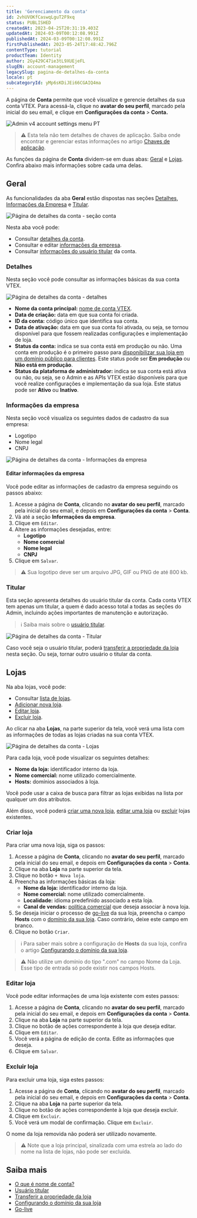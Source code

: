 ```yaml
---
title: 'Gerenciamento da conta'
id: 2vhUVOKfCaswqLguT2F9xq
status: PUBLISHED
createdAt: 2023-04-25T20:31:19.403Z
updatedAt: 2024-03-09T00:12:08.991Z
publishedAt: 2024-03-09T00:12:08.991Z
firstPublishedAt: 2023-05-24T17:48:42.796Z
contentType: tutorial
productTeam: Identity
author: 2Gy429C47ie3tL9XUEjeFL
slugEN: account-management
legacySlug: pagina-de-detalhes-da-conta
locale: pt
subcategoryId: yMp6sKDiJEi66CGAIQ4ma
---
```


A página de **Conta** permite que você visualize e gerencie detalhes da sua conta VTEX. Para acessá-la, clique no **avatar do seu perfil**, marcado pela inicial do seu email, e clique em **Configurações da conta** > **Conta.**

![Admin v4 account settings menu PT](https://raw.githubusercontent.com/vtexdocs/help-center-content/refs/heads/main/docs/pt/tutorials/gerenciamento-da-conta/contas/gerenciamento-da-conta_1.jpg)

> ⚠️ Esta tela não tem detalhes de chaves de aplicação. Saiba onde encontrar e gerenciar estas informações no artigo [Chaves de aplicação](/pt/tutorial/chaves-de-aplicacao--2iffYzlvvz4BDMr6WGUtet).

As funções da página de **Conta** dividem-se em duas abas: [Geral](#geral) e [Lojas](#lojas). Confira abaixo mais informações sobre cada uma delas.

## Geral

As funcionalidades da aba **Geral** estão dispostas nas seções [Detalhes](#detalhes), [Informações da Empresa](#informacoes-da-empresa) e [Titular](#titular).

![Página de detalhes da conta - seção conta](https://raw.githubusercontent.com/vtexdocs/help-center-content/refs/heads/main/docs/pt/tutorials/gerenciamento-da-conta/contas/gerenciamento-da-conta_2.png)

Nesta aba você pode:

- Consultar [detalhes da conta](#detalhes).
- Consultar e editar [informações da empresa](#informacoes-da-empresa).
- Consultar [informações do usuário titular](#titular) da conta.

### Detalhes

Nesta seção você pode consultar as informações básicas da sua conta VTEX.

![Página de detalhes da conta - detalhes](https://raw.githubusercontent.com/vtexdocs/help-center-content/refs/heads/main/docs/pt/tutorials/gerenciamento-da-conta/contas/gerenciamento-da-conta_3.png)

- **Nome da conta principal:** [nome de conta VTEX](/pt/tutorial/what-is-an-account-name--i0mIGLcg3QyEy8OCicEoC).
- **Data de criação:** data em que sua conta foi criada.
- **ID da conta:** código único que identifica sua conta.
- **Data de ativação:** data em que sua conta foi ativada, ou seja, se tornou disponível para que fossem realizadas configurações e implementação de loja.
- **Status da conta:** indica se sua conta está em produção ou não. Uma conta em produção é o primeiro passo para [disponibilizar sua loja em um domínio público para clientes](/pt/tracks/realizando-o-go-live-da-sua-loja--4Ns5FxIiksmjsdX2yOTduM). Este status pode ser **Em produção** ou **Não está em produção**.
- **Status da plataforma de administrador:** indica se sua conta está ativa ou não, ou seja, se o Admin e as APIs VTEX estão disponíveis para que você realize configurações e implementação da sua loja. Este status pode ser **Ativo** ou **Inativo**.

### Informações da empresa

Nesta seção você visualiza os seguintes dados de cadastro da sua empresa:

- Logotipo
- Nome legal
- CNPJ

![Página de detalhes da conta - Informações da empresa](https://raw.githubusercontent.com/vtexdocs/help-center-content/refs/heads/main/docs/pt/tutorials/gerenciamento-da-conta/contas/gerenciamento-da-conta_4.png)

#### Editar informações da empresa

Você pode editar as informações de cadastro da empresa seguindo os passos abaixo:

1. Acesse a página de **Conta**, clicando no **avatar do seu perfil**, marcado pela inicial do seu email, e depois em **Configurações da conta** > **Conta**.
2. Vá até a seção **Informações da empresa**.
3. Clique em `Editar`.
4. Altere as informações desejadas, entre:
    - **Logotipo**
    - **Nome comercial**
    - **Nome legal**
    - **CNPJ**
5. Clique em `Salvar`.

> ⚠️ Sua logotipo deve ser um arquivo JPG, GIF ou PNG de até 800 kb.

### Titular

Esta seção apresenta detalhes do usuário titular da conta. Cada conta VTEX tem apenas um titular, a quem é dado acesso total a todas as seções do Admin, incluindo ações importantes de manutenção e autorização.

> ℹ️ Saiba mais sobre o [usuário titular](/pt/tutorial/o-que-e-o-usuario-titular--3oPr7YuIkEYqUGmEqIMSEy).

![Página de detalhes da conta - Titular](https://raw.githubusercontent.com/vtexdocs/help-center-content/refs/heads/main/docs/pt/tutorials/gerenciamento-da-conta/contas/gerenciamento-da-conta_5.png)

Caso você seja o usuário titular, poderá [transferir a propriedade da loja](/pt/tutorial/transferencia-de-propriedade-da-loja) nesta seção. Ou seja, tornar outro usuário o titular da conta.

## Lojas

Na aba lojas, você pode:

- Consultar [lista de lojas](#lojas).
- [Adicionar nova loja](#criar-loja).
- [Editar loja](#editar-loja).
- [Excluir loja](#excluir-loja).

Ao clicar na aba **Lojas**, na parte superior da tela, você verá uma lista com as informações de todas as lojas criadas na sua conta VTEX. 

![Página de detalhes da conta - Lojas](https://raw.githubusercontent.com/vtexdocs/help-center-content/refs/heads/main/docs/pt/tutorials/gerenciamento-da-conta/contas/gerenciamento-da-conta_6.png)

Para cada loja, você pode visualizar os seguintes detalhes:

- **Nome da loja:** identificador interno da loja.
- **Nome comercial:** nome utilizado comercialmente.
- **Hosts:** domínios associados à loja.

Você pode usar a caixa de busca para filtrar as lojas exibidas na lista por qualquer um dos atributos.

Além disso, você poderá [criar uma nova loja](#criar-loja), [editar uma loja](#editar-loja) ou [excluir](#excluir-loja) lojas existentes.

### Criar loja

Para criar uma nova loja, siga os passos:

1. Acesse a página de **Conta**, clicando no **avatar do seu perfil**, marcado pela inicial do seu email, e depois em **Configurações da conta** > **Conta**.
2. Clique na aba **Loja** na parte superior da tela.
3. Clique no botão `+ Nova loja`.
4. Preencha as informações básicas da loja:
    - **Nome da loja:**  identificador interno da loja.
    - **Nome comercial:** nome utilizado comercialmente.
    - **Localidade:** idioma predefinido associado a esta loja.
    - **Canal de vendas:** [política comercial](/pt/tutorial/como-funciona-uma-politica-comercial--6Xef8PZiFm40kg2STrMkMV#) que deseja associar à nova loja.
5. Se deseja iniciar o processo de [go-live](/pt/tracks/realizando-o-go-live-da-sua-loja--4Ns5FxIiksmjsdX2yOTduM) da sua loja, preencha o campo **Hosts** com o [domínio da sua loja](/pt/tutorial/configurando-dominios-no-license-manager). Caso contrário, deixe este campo em branco.
6. Clique no botão `Criar`.

> ℹ️ Para saber mais sobre a configuração de **Hosts** da sua loja, confira o artigo  [Configurando o domínio da sua loja](/tutorial/configurando-dominios-no-gerenciamento-da-conta--tutorials_2450).

> ⚠️ Não utilize um domínio do tipo ".com" no campo Nome da Loja. Esse tipo de entrada só pode existir nos campos Hosts.

### Editar loja

Você pode editar informações de uma loja existente com estes passos:

1. Acesse a página de **Conta**, clicando no **avatar do seu perfil**, marcado pela inicial do seu email, e depois em **Configurações da conta** > **Conta**.
2. Clique na aba **Loja** na parte superior da tela.
3. Clique no botão de ações <i class="fas fa-ellipsis-v"></i> correspondente à loja que deseja editar.
4. Clique em `Editar`.
5. Você verá a página de edição de conta. Edite as informações que deseja.
6. Clique em `Salvar`.

### Excluir loja

Para excluir uma loja, siga estes passos:

1. Acesse a página de **Conta**, clicando no **avatar do seu perfil**, marcado pela inicial do seu email, e depois em **Configurações da conta** > **Conta**.
2. Clique na aba **Loja** na parte superior da tela.
3. Clique no botão de ações <i class="fas fa-ellipsis-v" aria-hidden="true" aria-label="3 pontos"></i> correspondente à loja que deseja excluir.
4. Clique em `Excluir`.
5. Você verá um modal de confirmação. Clique em `Excluir`.

O nome da loja removida não poderá ser utilizado novamente.

> ⚠️ Note que a loja principal, sinalizada com uma estrela ao lado do nome na lista de lojas, não pode ser excluída.

## Saiba mais

- [O que é nome de conta?](/pt/tutorial/what-is-an-account-name--i0mIGLcg3QyEy8OCicEoC)
- [Usuário titular](/pt/tutorial/o-que-e-o-usuario-titular--3oPr7YuIkEYqUGmEqIMSEy)
- [Transferir a propriedade da loja](/pt/tutorial/transferencia-de-propriedade-da-loja)
- [Configurando o domínio da sua loja](/pt/tutorial/configurando-dominios-no-gerenciamento-da-conta--tutorials_2450)
- [Go-live](/pt/tracks/realizando-o-go-live-da-sua-loja--4Ns5FxIiksmjsdX2yOTduM)

